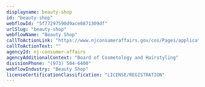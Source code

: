 ```yaml
---
displayname: beauty-shop
id: "beauty-shop"
webflowId: "5f77297590d9ace0871309df"
urlSlug: "beauty-shop"
webflowName: "Beauty Shop"
callToActionLink: "https://www.njconsumeraffairs.gov/cos/Pages/applications.aspx"
callToActionText: ""
agencyId: nj-consumer-affairs
agencyAdditionalContext: "Board of Cosmetology and Hairstyling"
divisionPhone: "(973) 504-6400"
webflowIndustry: "Beauty Shop"
licenseCertificationClassification: "LICENSE/REGISTRATION"
---
```

